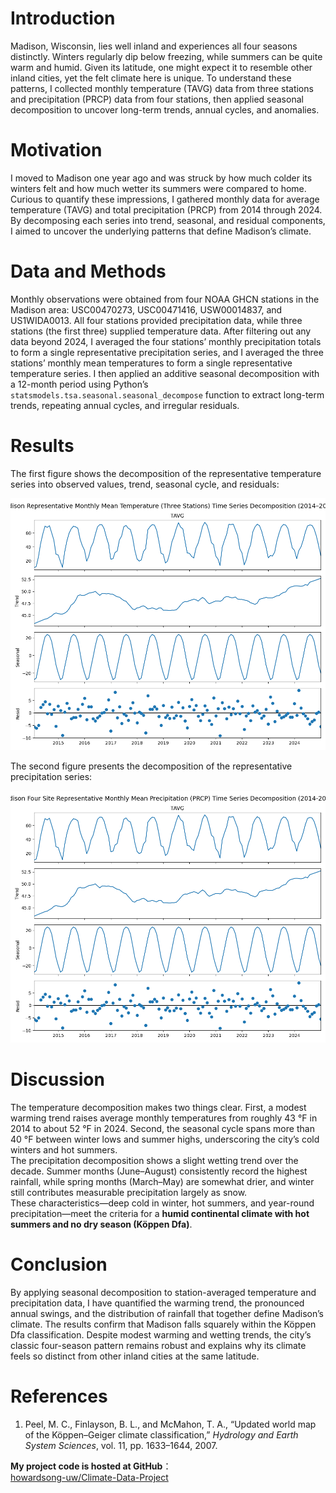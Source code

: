 # Introduction  
Madison, Wisconsin, lies well inland and experiences all four seasons distinctly. Winters regularly dip below freezing, while summers can be quite warm and humid. Given its latitude, one might expect it to resemble other inland cities, yet the felt climate here is unique. To understand these patterns, I collected monthly temperature (TAVG) data from three stations and precipitation (PRCP) data from four stations, then applied seasonal decomposition to uncover long-term trends, annual cycles, and anomalies. 

# Motivation  
I moved to Madison one year ago and was struck by how much colder its winters felt and how much wetter its summers were compared to home. Curious to quantify these impressions, I gathered monthly data for average temperature (TAVG) and total precipitation (PRCP) from 2014 through 2024. By decomposing each series into trend, seasonal, and residual components, I aimed to uncover the underlying patterns that define Madison’s climate.  

# Data and Methods  
Monthly observations were obtained from four NOAA GHCN stations in the Madison area: USC00470273, USC00471416, USW00014837, and US1WIDA0013. All four stations provided precipitation data, while three stations (the first three) supplied temperature data. After filtering out any data beyond 2024, I averaged the four stations’ monthly precipitation totals to form a single representative precipitation series, and I averaged the three stations’ monthly mean temperatures to form a single representative temperature series. I then applied an additive seasonal decomposition with a 12-month period using Python’s `statsmodels.tsa.seasonal.seasonal_decompose` function to extract long-term trends, repeating annual cycles, and irregular residuals.

# Results  
The first figure shows the decomposition of the representative temperature series into observed values, trend, seasonal cycle, and residuals:

![](images/seasonal_decompose_TAVG.png)

The second figure presents the decomposition of the representative precipitation series:

![](images/seasonal_decompose_PRCR.png)

# Discussion  
The temperature decomposition makes two things clear. First, a modest warming trend raises average monthly temperatures from roughly 43 °F in 2014 to about 52 °F in 2024. Second, the seasonal cycle spans more than 40 °F between winter lows and summer highs, underscoring the city’s cold winters and hot summers.  
The precipitation decomposition shows a slight wetting trend over the decade. Summer months (June–August) consistently record the highest rainfall, while spring months (March–May) are somewhat drier, and winter still contributes measurable precipitation largely as snow.  
These characteristics—deep cold in winter, hot summers, and year-round precipitation—meet the criteria for a **humid continental climate with hot summers and no dry season (Köppen Dfa)**.

# Conclusion  
By applying seasonal decomposition to station-averaged temperature and precipitation data, I have quantified the warming trend, the pronounced annual swings, and the distribution of rainfall that together define Madison’s climate. The results confirm that Madison falls squarely within the Köppen Dfa classification. Despite modest warming and wetting trends, the city’s classic four-season pattern remains robust and explains why its climate feels so distinct from other inland cities at the same latitude.

# References  

1. Peel, M. C., Finlayson, B. L., and McMahon, T. A., “Updated world map of the Köppen–Geiger climate classification,” _Hydrology and Earth System Sciences_, vol. 11, pp. 1633–1644, 2007.  

**My project code is hosted at GitHub**：  
[howardsong-uw/Climate-Data-Project](https://github.com/howardsong-uw/Climate_Data_Project_Howard)
